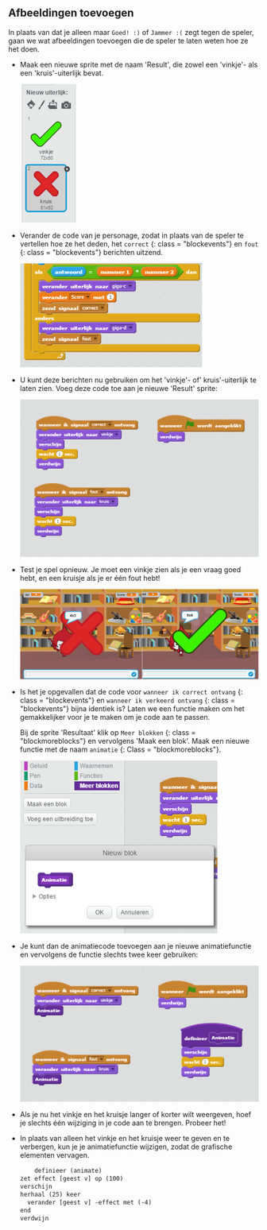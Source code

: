 ## Afbeeldingen toevoegen

In plaats van dat je alleen maar ` Goed! :) ` of ` Jammer :( ` zegt tegen de speler, gaan we wat afbeeldingen toevoegen die de speler te laten weten hoe ze het doen.

+ Maak een nieuwe sprite met de naam 'Result', die zowel een 'vinkje'- als een 'kruis'-uiterlijk bevat.
    
    ![screenshot](images/brain-result.png)

+ Verander de code van je personage, zodat in plaats van de speler te vertellen hoe ze het deden, het ` correct ` {: class = "blockevents"} en ` fout ` {: class = "blockevents"} berichten uitzend.
    
    ![screenshot](images/brain-broadcast-answer.png)

+ U kunt deze berichten nu gebruiken om het 'vinkje'- of' kruis'-uiterlijk te laten zien. Voeg deze code toe aan je nieuwe 'Result' sprite:
    
    ![screenshot](images/brain-show-answer.png)

+ Test je spel opnieuw. Je moet een vinkje zien als je een vraag goed hebt, en een kruisje als je er één fout hebt!
    
    ![screenshot](images/brain-test-answer.png)

+ Is het je opgevallen dat de code voor ` wanneer ik correct ontvang ` {: class = "blockevents"} en ` wanneer ik verkeerd ontvang ` {: class = "blockevents"} bijna identiek is? Laten we een functie maken om het gemakkelijker voor je te maken om je code aan te passen.
    
    Bij de sprite 'Resultaat' klik op ` Meer blokken ` {: class = "blockmoreblocks"} en vervolgens 'Maak een blok'. Maak een nieuwe functie met de naam ` animatie ` {: Class = "blockmoreblocks"}.
    
    ![screenshot](images/brain-animate-function.png)

+ Je kunt dan de animatiecode toevoegen aan je nieuwe animatiefunctie en vervolgens de functie slechts twee keer gebruiken:
    
    ![screenshot](images/brain-use-function.png)

+ Als je nu het vinkje en het kruisje langer of korter wilt weergeven, hoef je slechts één wijziging in je code aan te brengen. Probeer het!

+ In plaats van alleen het vinkje en het kruisje weer te geven en te verbergen, kun je je animatiefunctie wijzigen, zodat de grafische elementen vervagen.
    
    ```blocks
        definieer (animate)
    zet effect [geest v] op (100)
    verschijn
    herhaal (25) keer 
      verander [geest v] -effect met (-4)
    end
    verdwijn
    ```